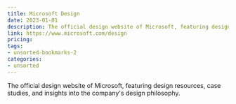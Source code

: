 ```yaml
---
title: Microsoft Design
date: 2023-01-01
description: The official design website of Microsoft, featuring design resources, case studies, and insights into the company's design philosophy.
link: https://www.microsoft.com/design
pricing: 
tags: 
- unsorted-bookmarks-2 
categories: 
- unsorted 
---
```


The official design website of Microsoft, featuring design resources, case studies, and insights into the company's design philosophy.